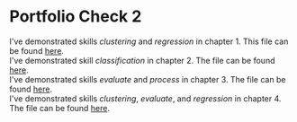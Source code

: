 # Portfolio Check 2

I've demonstrated skills *clustering* and *regression* in chapter 1. This file can be found [here](check2/Chapter_1.ipynb).
<br>
I've demonstrated skill *classification* in chapter 2. The file can be found [here](check2/Chapter_2.ipynb). 
<br>
I've demonstrated skills *evaluate* and *process* in chapter 3. The file can be found [here](check2/Chapter_3.ipynb). 
<br>
I've demonstrated skills *clustering*, *evaluate*, and *regression* in chapter 4. The file can be found [here](check2/Chapter_4.ipynb).